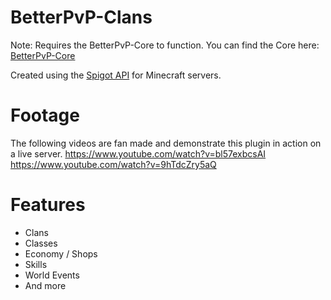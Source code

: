 # BetterPvP-Clans

Note: Requires the BetterPvP-Core to function.
You can find the Core here: [BetterPvP-Core](https://github.com/Tomhoogstra/BetterPvP-Core)

Created using the [Spigot API](https://www.spigotmc.org/) for Minecraft servers.

# Footage
The following videos are fan made and demonstrate this plugin in action on a live server.
https://www.youtube.com/watch?v=bl57exbcsAI
https://www.youtube.com/watch?v=9hTdcZry5aQ

# Features
- Clans
- Classes
- Economy / Shops
- Skills
- World Events
- And more
